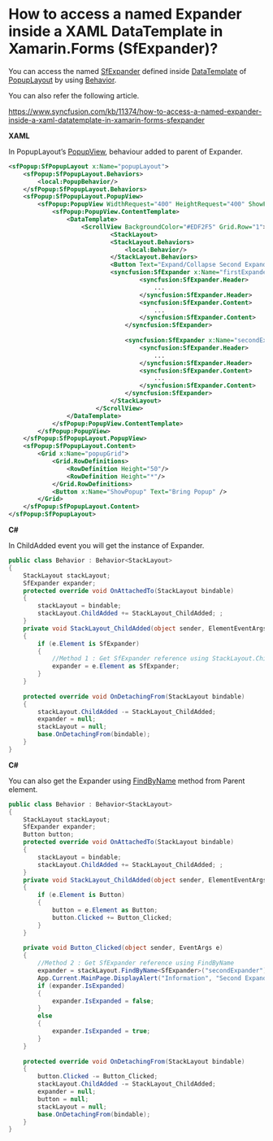 # How to access a named Expander inside a XAML DataTemplate in Xamarin.Forms (SfExpander)?

You can access the named [SfExpander](https://help.syncfusion.com/xamarin/expander/getting-started?) defined inside [DataTemplate](https://docs.microsoft.com/en-us/xamarin/xamarin-forms/app-fundamentals/templates/data-templates/) of [PopupLayout](https://help.syncfusion.com/xamarin/popup/overview?) by using [Behavior](https://docs.microsoft.com/en-us/xamarin/xamarin-forms/app-fundamentals/behaviors/creating).

You can also refer the following article.

https://www.syncfusion.com/kb/11374/how-to-access-a-named-expander-inside-a-xaml-datatemplate-in-xamarin-forms-sfexpander

**XAML**

In PopupLayout’s [PopupView](https://help.syncfusion.com/cr/xamarin/Syncfusion.SfPopupLayout.XForms~Syncfusion.XForms.PopupLayout.PopupView.html?), behaviour added to parent of Expander.

``` xml
<sfPopup:SfPopupLayout x:Name="popupLayout">
    <sfPopup:SfPopupLayout.Behaviors>
        <local:PopupBehavior/>
    </sfPopup:SfPopupLayout.Behaviors>
    <sfPopup:SfPopupLayout.PopupView>
        <sfPopup:PopupView WidthRequest="400" HeightRequest="400" ShowFooter="False">
            <sfPopup:PopupView.ContentTemplate>
                <DataTemplate>
                    <ScrollView BackgroundColor="#EDF2F5" Grid.Row="1">                                   
                            <StackLayout>
                            <StackLayout.Behaviors>
                                <local:Behavior/>
                            </StackLayout.Behaviors>
                            <Button Text="Expand/Collapse Second Expander" x:Name="expanderButton" BackgroundColor="LightGray"/>
                            <syncfusion:SfExpander x:Name="firstExpander">
                                    <syncfusion:SfExpander.Header>
                                        ...
                                    </syncfusion:SfExpander.Header>
                                    <syncfusion:SfExpander.Content>
                                        ...
                                    </syncfusion:SfExpander.Content>
                                </syncfusion:SfExpander>
 
                                <syncfusion:SfExpander x:Name="secondExpander">
                                    <syncfusion:SfExpander.Header>
                                        ...
                                    </syncfusion:SfExpander.Header>
                                    <syncfusion:SfExpander.Content>
                                        ...
                                    </syncfusion:SfExpander.Content>
                                </syncfusion:SfExpander>
                            </StackLayout>
                        </ScrollView>
                </DataTemplate>
            </sfPopup:PopupView.ContentTemplate>
        </sfPopup:PopupView>
    </sfPopup:SfPopupLayout.PopupView>
    <sfPopup:SfPopupLayout.Content>
        <Grid x:Name="popupGrid">
            <Grid.RowDefinitions>
                <RowDefinition Height="50"/>
                <RowDefinition Height="*"/>
            </Grid.RowDefinitions>
            <Button x:Name="ShowPopup" Text="Bring Popup" />
        </Grid>
    </sfPopup:SfPopupLayout.Content>
</sfPopup:SfPopupLayout>
```

**C#**

In ChildAdded event you will get the instance of Expander.

``` c#
public class Behavior : Behavior<StackLayout>
{
    StackLayout stackLayout;
    SfExpander expander;
    protected override void OnAttachedTo(StackLayout bindable)
    {
        stackLayout = bindable;
        stackLayout.ChildAdded += StackLayout_ChildAdded; ;
    }
    private void StackLayout_ChildAdded(object sender, ElementEventArgs e)
    {
        if (e.Element is SfExpander)
        {
            //Method 1 : Get SfExpander reference using StackLayout.ChildAdded Event
            expander = e.Element as SfExpander;
        }
    }
 
    protected override void OnDetachingFrom(StackLayout bindable)
    {
        stackLayout.ChildAdded -= StackLayout_ChildAdded;
        expander = null;
        stackLayout = null;
        base.OnDetachingFrom(bindable);
    }
}
```

**C#**

You can also get the Expander using [FindByName](https://docs.microsoft.com/en-us/dotnet/api/xamarin.forms.element.findbyname?view=xamarin-forms) method from Parent element.

``` c#
public class Behavior : Behavior<StackLayout>
{
    StackLayout stackLayout;
    SfExpander expander;
    Button button;
    protected override void OnAttachedTo(StackLayout bindable)
    {
        stackLayout = bindable;
        stackLayout.ChildAdded += StackLayout_ChildAdded; ;
    }
    private void StackLayout_ChildAdded(object sender, ElementEventArgs e)
    {
        if (e.Element is Button)
        {
            button = e.Element as Button;
            button.Clicked += Button_Clicked;
        }
    }
 
    private void Button_Clicked(object sender, EventArgs e)
    {
        //Method 2 : Get SfExpander reference using FindByName
        expander = stackLayout.FindByName<SfExpander>("secondExpander");
        App.Current.MainPage.DisplayAlert("Information", "Second Expander instance is obtained and Expanded/Collapsed", "Ok");
        if (expander.IsExpanded)
        {
            expander.IsExpanded = false;
        }
        else
        {
            expander.IsExpanded = true;
        }
    }
 
    protected override void OnDetachingFrom(StackLayout bindable)
    {
        button.Clicked -= Button_Clicked;
        stackLayout.ChildAdded -= StackLayout_ChildAdded;
        expander = null;
        button = null;
        stackLayout = null;
        base.OnDetachingFrom(bindable);
    }
}
```
